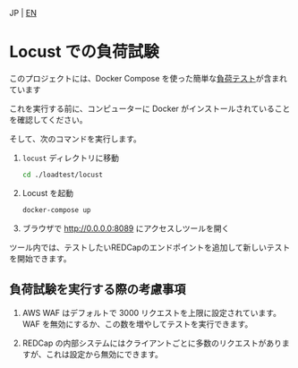 JP | [EN](../en/loadtest.md)

# Locust での負荷試験

このプロジェクトには、Docker Compose を使った簡単な[負荷テスト](../../loadtest/locust/)が含まれています

これを実行する前に、コンピューターに Docker がインストールされていることを確認してください。

そして、次のコマンドを実行します。

1. `locust` ディレクトリに移動

   ```sh
   cd ./loadtest/locust
   ```

2. Locust を起動

   ```sh
   docker-compose up
   ```

3. ブラウザで <http://0.0.0.0:8089> にアクセスしツールを開く

ツール内では、テストしたいREDCapのエンドポイントを追加して新しいテストを開始できます。

## 負荷試験を実行する際の考慮事項

1. AWS WAF はデフォルトで 3000 リクエストを上限に設定されています。 WAF を無効にするか、この数を増やしてテストを実行できます。

2. REDCap の内部システムにはクライアントごとに多数のリクエストがありますが、これは設定から無効にできます。
